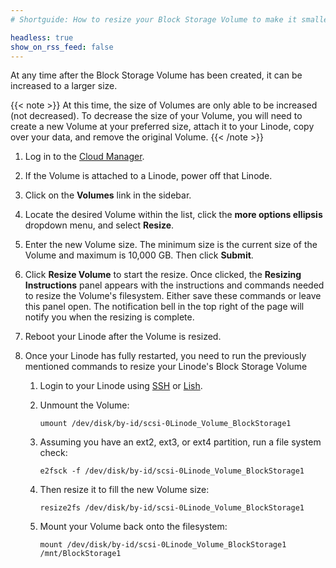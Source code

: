 ```yaml
---
# Shortguide: How to resize your Block Storage Volume to make it smaller.

headless: true
show_on_rss_feed: false
---
```


At any time after the Block Storage Volume has been created, it can be increased to a larger size.

{{< note >}}
At this time, the size of Volumes are only able to be increased (not decreased). To decrease the size of your Volume, you will need to create a new Volume at your preferred size, attach it to your Linode, copy over your data, and remove the original Volume.
{{< /note >}}

1.  Log in to the [Cloud Manager](https://cloud.linode.com/linodes).

1.  If the Volume is attached to a Linode, power off that Linode.

1.  Click on the **Volumes** link in the sidebar.

1.  Locate the desired Volume within the list, click the **more options ellipsis** dropdown menu, and select **Resize**.

1.  Enter the new Volume size. The minimum size is the current size of the Volume and maximum is 10,000 GB. Then click **Submit**.

1.  Click **Resize Volume** to start the resize. Once clicked, the **Resizing Instructions** panel appears with the instructions and commands needed to resize the Volume's filesystem. Either save these commands or leave this panel open. The notification bell in the top right of the page will notify you when the resizing is complete.

1.  Reboot your Linode after the Volume is resized.

1.  Once your Linode has fully restarted, you need to run the previously mentioned commands to resize your Linode's Block Storage Volume

    1. Login to your Linode using [SSH](/docs/guides/connect-to-server-over-ssh/) or [Lish](/docs/guides/using-the-lish-console/).

    1.  Unmount the Volume:

            umount /dev/disk/by-id/scsi-0Linode_Volume_BlockStorage1

    1.  Assuming you have an ext2, ext3, or ext4 partition, run a file system check:

            e2fsck -f /dev/disk/by-id/scsi-0Linode_Volume_BlockStorage1

    1.  Then resize it to fill the new Volume size:

            resize2fs /dev/disk/by-id/scsi-0Linode_Volume_BlockStorage1

    1.  Mount your Volume back onto the filesystem:

            mount /dev/disk/by-id/scsi-0Linode_Volume_BlockStorage1 /mnt/BlockStorage1
